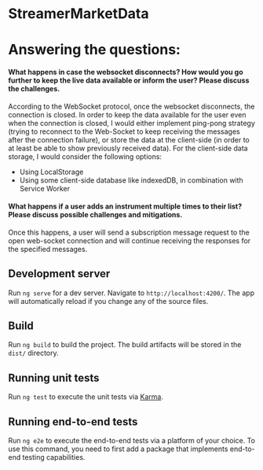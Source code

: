 # StreamerMarketData

# Answering the questions:
#### What happens in case the websocket disconnects? How would you go further to keep the live data available or inform the user? Please discuss the challenges.

According to the WebSocket protocol, once the websocket disconnects, the connection is closed.
In order to keep the data available for the user even when the connection is closed, I would either implement ping-pong strategy (trying to reconnect to the Web-Socket to keep receiving the messages after the connection failure), or store the data at the client-side (in order to at least be able to show previously received data). For the client-side data storage, I would consider the following options:
- Using LocalStorage
- Using some client-side database like indexedDB, in combination with Service Worker

#### What happens if a user adds an instrument multiple times to their list? Please discuss possible challenges and mitigations.
Once this happens, a user will send a subscription message request to the open web-socket connection and will continue receiving the responses for the specified messages.
 
## Development server

Run `ng serve` for a dev server. Navigate to `http://localhost:4200/`. The app will automatically reload if you change any of the source files.

## Build

Run `ng build` to build the project. The build artifacts will be stored in the `dist/` directory.

## Running unit tests

Run `ng test` to execute the unit tests via [Karma](https://karma-runner.github.io).

## Running end-to-end tests

Run `ng e2e` to execute the end-to-end tests via a platform of your choice. To use this command, you need to first add a package that implements end-to-end testing capabilities.
